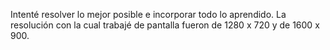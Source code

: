 Intenté resolver lo mejor posible e incorporar todo lo aprendido.
La resolución con la cual trabajé de pantalla fueron de 1280 x 720 y de 1600 x 900.
